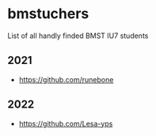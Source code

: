 # bmstuchers
List of all handly finded BMST IU7 students
## 2021
* https://github.com/runebone
## 2022
* https://github.com/Lesa-yps

